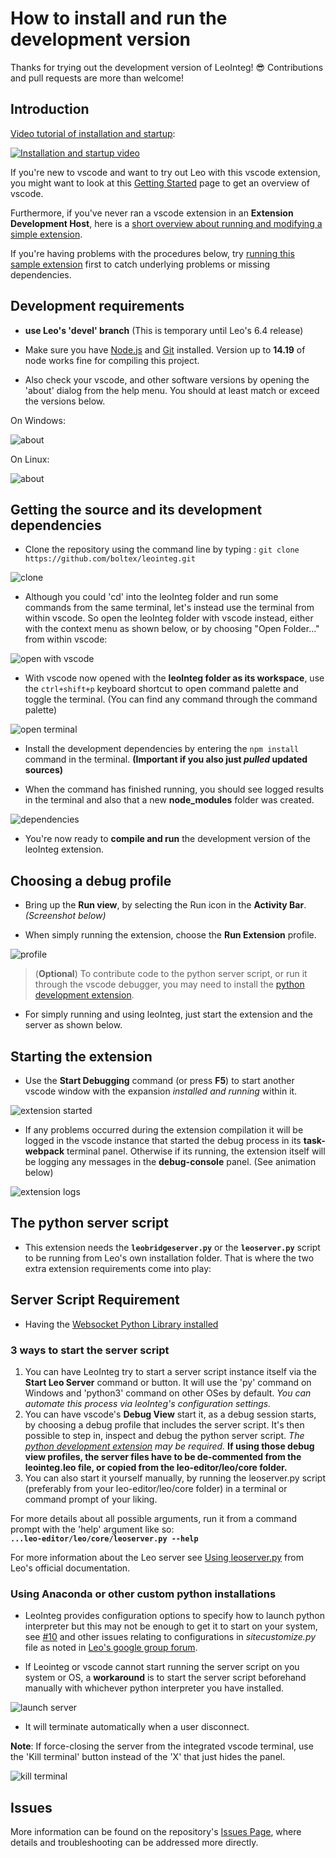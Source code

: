 # How to install and run the development version

Thanks for trying out the development version of LeoInteg! :sunglasses: Contributions and pull requests are more than welcome!

## Introduction

[Video tutorial of installation and startup](https://www.youtube.com/watch?v=rutt11xL54I):

[![Installation and startup video](https://img.youtube.com/vi/rutt11xL54I/0.jpg)](https://www.youtube.com/watch?v=rutt11xL54I)

If you're new to vscode and want to try out Leo with this vscode extension, you might want to look at this [Getting Started](https://code.visualstudio.com/docs#vscode-in-action) page to get an overview of vscode.

Furthermore, if you've never ran a vscode extension in an **Extension Development Host**, here is a [short overview about running and modifying a simple extension](https://code.visualstudio.com/api/get-started/your-first-extension).

If you're having problems with the procedures below, try [running this sample extension](https://github.com/Microsoft/vscode-extension-samples/tree/master/helloworld-sample#running-the-sample) first to catch underlying problems or missing dependencies.

## Development requirements

- **use Leo's 'devel' branch** (This is temporary until Leo's 6.4 release)

- Make sure you have [Node.js](https://nodejs.org/en/download/) and [Git](https://git-scm.com/downloads) installed. Version up to **14.19** of node works fine for compiling this project.

- Also check your vscode, and other software versions by opening the 'about' dialog from the help menu. You should at least match or exceed the versions below.

On Windows:

![about](resources/vscode-about-win.png)

On Linux:

![about](resources/vscode-about.png)

## Getting the source and its development dependencies

- Clone the repository using the command line by typing : `git clone https://github.com/boltex/leointeg.git`

![clone](resources/git-clone.png)

- Although you could 'cd' into the leoInteg folder and run some commands from the same terminal, let's instead use the terminal from within vscode. So open the leoInteg folder with vscode instead, either with the context menu as shown below, or by choosing "Open Folder..." from within vscode:

![open with vscode](resources/open-with-vscode.png)

- With vscode now opened with the **leoInteg folder as its workspace**, use the `ctrl+shift+p` keyboard shortcut to open command palette and toggle the terminal. (You can find any command through the command palette)

![open terminal](resources/open-terminal.png)

- Install the development dependencies by entering the `npm install` command in the terminal. **(Important if you also just _pulled_ updated sources)**

- When the command has finished running, you should see logged results in the terminal and also that a new **node_modules** folder was created.

![dependencies](resources/node-modules.png)

- You're now ready to **compile and run** the development version of the leoInteg extension.

## Choosing a debug profile

- Bring up the **Run view**, by selecting the Run icon in the **Activity Bar**. _(Screenshot below)_

- When simply running the extension, choose the **Run Extension** profile.

![profile](resources/debug-profile.png)

> (**Optional**) To contribute code to the python server script, or run it through the vscode debugger, you may need to install the [python development extension](https://marketplace.visualstudio.com/items?itemName=ms-python.python).

- For simply running and using leoInteg, just start the extension and the server as shown below.

## Starting the extension

- Use the **Start Debugging** command (or press **F5**) to start another vscode window with the expansion _installed and running_ within it.

![extension started](resources/leointeg-started.png)

- If any problems occurred during the extension compilation it will be logged in the vscode instance that started the debug process in its **task-webpack** terminal panel. Otherwise if its running, the extension itself will be logging any messages in the **debug-console** panel. (See animation below)

![extension logs](resources/debug-anim.gif)

## The python server script

- This extension needs the **`leobridgeserver.py`** or the **`leoserver.py`** script to be running from Leo's own installation folder. That is where the two extra extension requirements come into play:

## Server Script Requirement

- Having the [Websocket Python Library installed](https://websockets.readthedocs.io/en/stable/intro.html)

### 3 ways to start the server script

1. You can have LeoInteg try to start a server script instance itself via the **Start Leo Server** command or button. It will use the 'py' command on Windows and 'python3' command on other OSes by default. _You can automate this process via leoInteg's configuration settings._
2. You can have vscode's **Debug View** start it, as a debug session starts, by choosing a debug profile that includes the server script. It's then possible to step in, inspect and debug the python server script. _The [python development extension](https://marketplace.visualstudio.com/items?itemName=ms-python.python) may be required._
   **If using those debug view profiles, the server files have to be de-commented from the leointeg.leo file, or copied from the leo-editor/leo/core folder.**
3. You can also start it yourself manually, by running the leoserver.py script (preferably from your leo-editor/leo/core folder) in a terminal or command prompt of your liking.

For more details about all possible arguments, run it from a command prompt with the 'help' argument like so:\
**`...leo-editor/leo/core/leoserver.py --help`**

For more information about the Leo server see [Using leoserver.py](https://leo-editor.github.io/leo-editor/leoserver.html) from Leo's official documentation.

### Using Anaconda or other custom python installations

- LeoInteg provides configuration options to specify how to launch python interpreter but this may not be enough to get it to start on your system, see [#10](https://github.com/boltex/leointeg/issues/10) and other issues relating to configurations in _sitecustomize.py_ file as noted in [Leo's google group forum](https://groups.google.com/d/msg/leo-editor/FAP8lVnWLyQ/lWHWEYH9AgAJ).

- If Leointeg or vscode cannot start running the server script on you system or OS, a **workaround** is to start the server script beforehand manually with whichever python interpreter you have installed.

![launch server](resources/manual-server-start.png)

- It will terminate automatically when a user disconnect.

**Note**: If force-closing the server from the integrated vscode terminal, use the 'Kill terminal' button instead of the 'X' that just hides the panel.

![kill terminal](resources/kill-terminal.png)

## Issues

More information can be found on the repository's [Issues Page](https://github.com/boltex/leointeg/issues), where details and troubleshooting can be addressed more directly.
